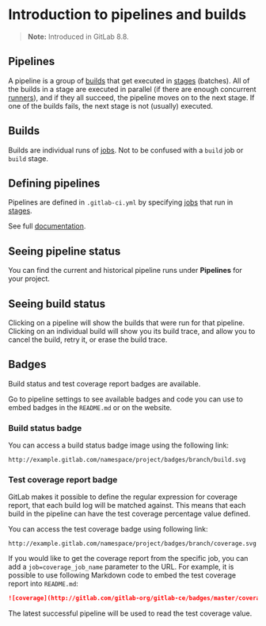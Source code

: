 # Introduction to pipelines and builds

>**Note:**
Introduced in GitLab 8.8.

## Pipelines

A pipeline is a group of [builds] that get executed in [stages] \(batches). All
of the builds in a stage are executed in parallel (if there are enough
concurrent [runners]), and if they all succeed, the pipeline moves on to the
next stage. If one of the builds fails, the next stage is not (usually)
executed.

## Builds

Builds are individual runs of [jobs]. Not to be confused with a `build` job or
`build` stage.

## Defining pipelines

Pipelines are defined in `.gitlab-ci.yml` by specifying [jobs] that run in
[stages].

See full [documentation](yaml/README.md#jobs).

## Seeing pipeline status

You can find the current and historical pipeline runs under **Pipelines** for your
project.

## Seeing build status

Clicking on a pipeline will show the builds that were run for that pipeline.
Clicking on an individual build will show you its build trace, and allow you to
cancel the build, retry it,  or erase the build trace.

## Badges

Build status and test coverage report badges are available.

Go to pipeline settings to see available badges and code you can use to embed
badges in the `README.md` or on the website.

### Build status badge

You can access a build status badge image using the following link:

```
http://example.gitlab.com/namespace/project/badges/branch/build.svg
```

### Test coverage report badge

GitLab makes it possible to define the regular expression for coverage report,
that each build log will be matched against. This means that each build in the
pipeline can have the test coverage percentage value defined.

You can access the test coverage badge using following link:

```
http://example.gitlab.com/namespace/project/badges/branch/coverage.svg
```

If you would like to get the coverage report from the specific job, you can add
a `job=coverage_job_name` parameter to the URL. For example, it is possible to
use following Markdown code to embed the test coverage report into `README.md`:

```markdown
![coverage](http://gitlab.com/gitlab-org/gitlab-ce/badges/master/coverage.svg?job=coverage)
```

The latest successful pipeline will be used to read the test coverage value.

[builds]: #builds
[jobs]: yaml/README.md#jobs
[stages]: yaml/README.md#stages
[runners]: runners/README.md
